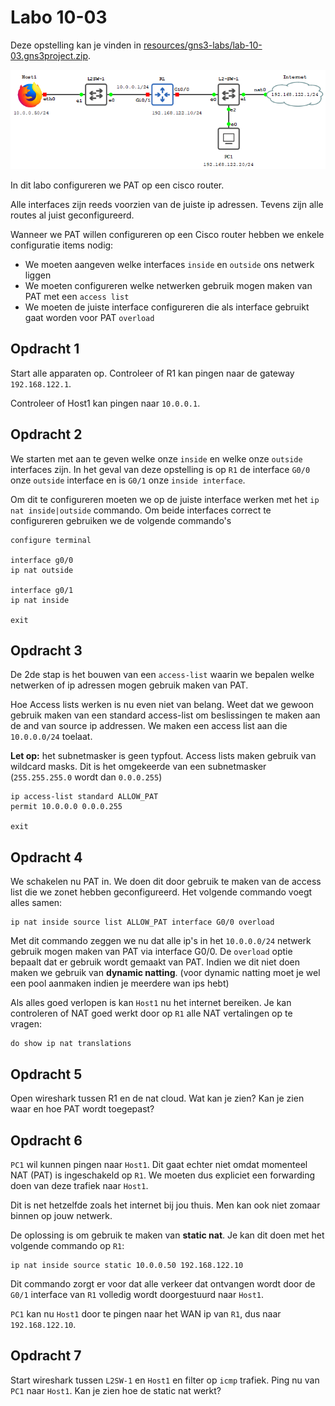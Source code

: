 # Labo 10-03

Deze opstelling kan je vinden in [resources/gns3-labs/lab-10-03.gns3project.zip](../../resources/gns3-labs/lab-10-03.gns3project).

![Labo opstelling](../../resources/images/lab-10-03-01.png)

In dit labo configureren we PAT op een cisco router.

Alle interfaces zijn reeds voorzien van de juiste ip adressen. Tevens zijn alle routes al juist geconfigureerd.

Wanneer we PAT willen configureren op een Cisco router hebben we enkele configuratie items nodig:

- We moeten aangeven welke interfaces `inside` en `outside` ons netwerk liggen
- We moeten configureren welke netwerken gebruik mogen maken van PAT met een `access list`
- We moeten de juiste interface configureren die als interface gebruikt gaat worden voor PAT `overload`

## Opdracht 1

Start alle apparaten op. Controleer of R1 kan pingen naar de gateway `192.168.122.1`.

Controleer of Host1 kan pingen naar `10.0.0.1`.

## Opdracht 2

We starten met aan te geven welke onze `inside` en welke onze `outside` interfaces zijn. In het geval van deze opstelling is op `R1` de interface `G0/0` onze `outside` interface en is `G0/1` onze `inside interface`.

Om dit te configureren moeten we op de juiste interface werken met het `ip nat inside|outside` commando. Om beide interfaces correct te configureren gebruiken we de volgende commando's

```
configure terminal

interface g0/0
ip nat outside

interface g0/1
ip nat inside

exit
```

## Opdracht 3

De 2de stap is het bouwen van een `access-list` waarin we bepalen welke netwerken of ip adressen mogen gebruik maken van PAT.

Hoe Access lists werken is nu even niet van belang. Weet dat we gewoon gebruik maken van een standard access-list om beslissingen te maken aan de and van source ip addressen. We maken een access list aan die `10.0.0.0/24` toelaat.

**Let op:** het subnetmasker is geen typfout. Access lists maken gebruik van wildcard masks. Dit is het omgekeerde van een subnetmasker (`255.255.255.0` wordt dan `0.0.0.255`)

```
ip access-list standard ALLOW_PAT
permit 10.0.0.0 0.0.0.255

exit
```

## Opdracht 4

We schakelen nu PAT in. We doen dit door gebruik te maken van de access list die we zonet hebben geconfigureerd. Het volgende commando voegt alles samen:

```
ip nat inside source list ALLOW_PAT interface G0/0 overload
```

Met dit commando zeggen we nu dat alle ip's in het `10.0.0.0/24` netwerk gebruik mogen maken van PAT via interface G0/0. De `overload` optie bepaalt dat er gebruik wordt gemaakt van PAT. Indien we dit niet doen maken we gebruik van **dynamic natting**. (voor dynamic natting moet je wel een pool aanmaken indien je meerdere wan ips hebt)

Als alles goed verlopen is kan `Host1` nu het internet bereiken. Je kan controleren of NAT goed werkt door op `R1` alle NAT vertalingen op te vragen:

```
do show ip nat translations
```

## Opdracht 5

Open wireshark tussen R1 en de nat cloud. Wat kan je zien? Kan je zien waar en hoe PAT wordt toegepast?

## Opdracht 6

`PC1` wil kunnen pingen naar `Host1`. Dit gaat echter niet omdat momenteel NAT (PAT) is ingeschakeld op `R1`. We moeten dus expliciet een forwarding doen van deze trafiek naar `Host1`.

Dit is net hetzelfde zoals het internet bij jou thuis. Men kan ook niet zomaar binnen op jouw netwerk.

De oplossing is om gebruik te maken van **static nat**. Je kan dit doen met het volgende commando op `R1`:

```
ip nat inside source static 10.0.0.50 192.168.122.10
```

Dit commando zorgt er voor dat alle verkeer dat ontvangen wordt door de `G0/1` interface van `R1` volledig wordt doorgestuurd naar `Host1`.

`PC1` kan nu `Host1` door te pingen naar het WAN ip van `R1`, dus naar `192.168.122.10`.

## Opdracht 7

Start wireshark tussen `L2SW-1` en `Host1` en filter op `icmp` trafiek. Ping nu van `PC1` naar `Host1`. Kan je zien hoe de static nat werkt?